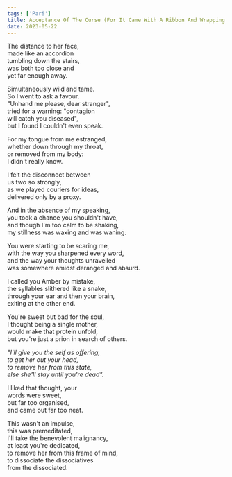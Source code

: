 ```yaml
---
tags: ['Pari']
title: Acceptance Of The Curse (For It Came With A Ribbon And Wrapping Paper)
date: 2023-05-22
---
```


The distance to her face,  
made like an accordion  
tumbling down the stairs,  
was both too close and  
yet far enough away.

Simultaneously wild and tame.  
So I went to ask a favour.  
"Unhand me please, dear stranger",  
tried for a warning: "contagion  
will catch you diseased",  
but I found I couldn't even speak.

For my tongue from me estranged,  
whether down through my throat,  
or removed from my body:  
I didn't really know.

I felt the disconnect between  
us two so strongly,  
as we played couriers for ideas,  
delivered only by a proxy.

And in the absence of my speaking,  
you took a chance you shouldn't have,  
and though I'm too calm to be shaking,  
my stillness was waxing and was waning.

You were starting to be scaring me,  
with the way you sharpened every word,  
and the way your thoughts unravelled  
was somewhere amidst deranged and absurd.

I called you Amber by mistake,  
the syllables slithered like a snake,  
through your ear and then your brain,  
exiting at the other end.

You're sweet but bad for the soul,  
I thought being a single mother,  
would make that protein unfold,  
but you're just a prion in search of others.

*"I'll give you the self as offering,*  
*to get her out your head,*  
*to remove her from this state,*  
*else she'll stay until you're dead".*

I liked that thought, your  
words were sweet,  
but far too organised,  
and came out far too neat.

This wasn't an impulse,  
this was premeditated,  
I'll take the benevolent malignancy,  
at least you're dedicated,  
to remove her from this frame of mind,  
to dissociate the dissociatives  
from the dissociated.

